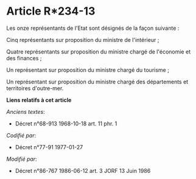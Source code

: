 # Article R*234-13

Les onze représentants de l'Etat sont désignés de la façon suivante :

Cinq représentants sur proposition du ministre de l'intérieur ;

Quatre représentants sur proposition du ministre chargé de l'économie et des finances ;

Un représentant sur proposition du ministre chargé du tourisme ;

Un représentant sur proposition du ministre chargé des départements et territoires d'outre-mer.

**Liens relatifs à cet article**

_Anciens textes_:

  - Décret n°68-913 1968-10-18 art. 11 phr. 1

_Codifié par_:

  - Décret n°77-91 1977-01-27

_Modifié par_:

  - Décret n°86-767 1986-06-12 art. 3 JORF 13 Juin 1986

